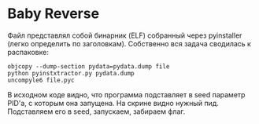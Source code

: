 # Baby Reverse

Файл представлял собой бинарник (ELF) собранный через pyinstaller (легко определить по заголовкам).
Собственно вся задача сводилась к распаковке:

```bash=
objcopy --dump-section pydata=pydata.dump file
python pyinstxtractor.py pydata.dump
uncompyle6 file.pyc
```

В исходном коде видно, что программа подставляет в seed параметр PID'a, с которым она запущена. На скрине видно нужный пид.
Подставляем его в seed, запускаем, забираем флаг.
